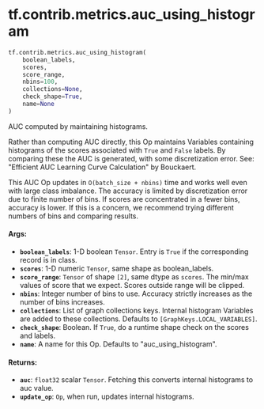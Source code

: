 <div itemscope itemtype="http://developers.google.com/ReferenceObject">
<meta itemprop="name" content="tf.contrib.metrics.auc_using_histogram" />
<meta itemprop="path" content="Stable" />
</div>

# tf.contrib.metrics.auc_using_histogram

``` python
tf.contrib.metrics.auc_using_histogram(
    boolean_labels,
    scores,
    score_range,
    nbins=100,
    collections=None,
    check_shape=True,
    name=None
)
```

AUC computed by maintaining histograms.

Rather than computing AUC directly, this Op maintains Variables containing
histograms of the scores associated with `True` and `False` labels.  By
comparing these the AUC is generated, with some discretization error.
See: "Efficient AUC Learning Curve Calculation" by Bouckaert.

This AUC Op updates in `O(batch_size + nbins)` time and works well even with
large class imbalance.  The accuracy is limited by discretization error due
to finite number of bins.  If scores are concentrated in a fewer bins,
accuracy is lower.  If this is a concern, we recommend trying different
numbers of bins and comparing results.

#### Args:

* <b>`boolean_labels`</b>:  1-D boolean `Tensor`.  Entry is `True` if the corresponding
    record is in class.
* <b>`scores`</b>:  1-D numeric `Tensor`, same shape as boolean_labels.
* <b>`score_range`</b>:  `Tensor` of shape `[2]`, same dtype as `scores`.  The min/max
    values of score that we expect.  Scores outside range will be clipped.
* <b>`nbins`</b>:  Integer number of bins to use.  Accuracy strictly increases as the
    number of bins increases.
* <b>`collections`</b>: List of graph collections keys. Internal histogram Variables
    are added to these collections. Defaults to `[GraphKeys.LOCAL_VARIABLES]`.
* <b>`check_shape`</b>:  Boolean.  If `True`, do a runtime shape check on the scores
    and labels.
* <b>`name`</b>:  A name for this Op.  Defaults to "auc_using_histogram".


#### Returns:

* <b>`auc`</b>:  `float32` scalar `Tensor`.  Fetching this converts internal histograms
    to auc value.
* <b>`update_op`</b>:  `Op`, when run, updates internal histograms.